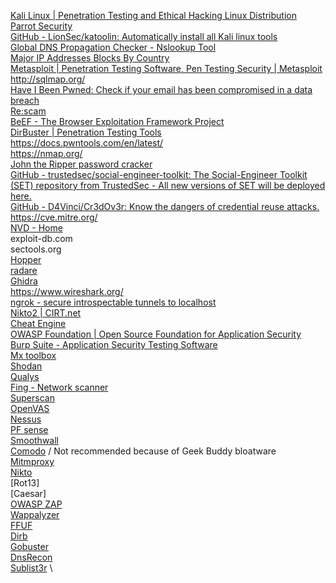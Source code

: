 [Kali Linux | Penetration Testing and Ethical Hacking Linux Distribution](https://www.kali.org/) \
[Parrot Security](https://parrotlinux.org/) \
[GitHub - LionSec/katoolin: Automatically install all Kali linux tools](https://github.com/LionSec/katoolin) \
[Global DNS Propagation Checker - Nslookup Tool](https://www.nslookuptool.com/) \
[Major IP Addresses Blocks By Country](https://www.nirsoft.net/countryip/) \
[Metasploit | Penetration Testing Software, Pen Testing Security | Metasploit](https://www.metasploit.com/) \
http://sqlmap.org/ \
[Have I Been Pwned: Check if your email has been compromised in a data breach](https://haveibeenpwned.com/) \
[Re:scam](https://www.rescam.org/) \
[BeEF - The Browser Exploitation Framework Project](https://beefproject.com/) \
[DirBuster | Penetration Testing Tools](https://tools.kali.org/web-applications/dirbuster) \
https://docs.pwntools.com/en/latest/ \
https://nmap.org/ \
[John the Ripper password cracker](https://www.openwall.com/john/) \
[GitHub - trustedsec/social-engineer-toolkit: The Social-Engineer Toolkit (SET) repository from TrustedSec - All new versions of SET will be deployed here.](https://github.com/trustedsec/social-engineer-toolkit) \
[GitHub - D4Vinci/Cr3dOv3r: Know the dangers of credential reuse attacks.](https://github.com/D4Vinci/Cr3dOv3r) \
https://cve.mitre.org/ \
[NVD - Home](https://nvd.nist.gov/) \
exploit-db.com \
sectools.org \
[Hopper](https://www.hopperapp.com/) \
[radare](https://www.radare.org/r/) \
[Ghidra](https://ghidra-sre.org/) \
https://www.wireshark.org/ \
[ngrok - secure introspectable tunnels to localhost](https://ngrok.com/) \
[Nikto2 | CIRT.net](https://cirt.net/nikto2) \
[Cheat Engine](https://cheatengine.org/) \
[OWASP Foundation | Open Source Foundation for Application Security](https://owasp.org/) \
[Burp Suite - Application Security Testing Software](https://portswigger.net/burp) \
[Mx toolbox](https://mxtoolbox.com/) \
[Shodan](https://shodan.io) \
[Qualys](https://qualys.com/forms/freescan) \
[Fing - Network scanner](https://www.fing.com/) \
[Superscan](https://sectools.org/tool/superscan/) \
[OpenVAS](https://www.openvas.org/) \
[Nessus](https://www.tenable.com/products/nessus) \
[PF sense](https://www.pfsense.org/) \
[Smoothwall](https://www.smoothwall.com/education/firewall/) \
[Comodo](https://www.comodo.com/home/internet-security/firewall.php) / Not recommended because of Geek Buddy bloatware \
[Mitmproxy](https://mitmproxy.org/) \
[Nikto](https://cirt.net/Nikto2) \
[Rot13] \
[Caesar] \
[OWASP ZAP](https://www.zaproxy.org/) \
[Wappalyzer](https://www.wappalyzer.com/) \
[FFUF](https://github.com/ffuf/ffuf) \
[Dirb](https://www.kali.org/tools/dirb/) \
[Gobuster](https://www.kali.org/tools/gobuster/) \
[DnsRecon](https://www.kali.org/tools/dnsrecon/) \
[Sublist3r](https://github.com/aboul3la/Sublist3r) \
